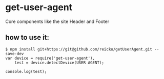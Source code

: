 # get-user-agent

Core components like the site Header and Footer

## how to use it:
    $ npm install git+https://git@github.com/reicko/getUserAgent.git --save-dev
    var device = require('get-user-agent'),
        test = device.detectDevice(USER AGENT);
    
    console.log(test);
